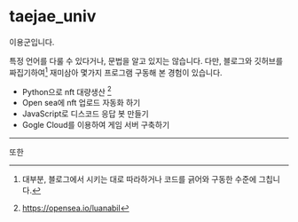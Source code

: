 # taejae_univ
이용군입니다.

특정 언어를 다룰 수 있다거나, 문법을 알고 있지는 않습니다.
다만, 블로그와 깃허브를 짜집기하여[^1] 재미삼아 몇가지 프로그램 구동해 본 경험이 있습니다.

- Python으로 nft 대량생산 [^2]
- Open sea에 nft 업로드 자동화 하기 
- JavaScript로 디스코드 응답 봇 만들기
- Gogle Cloud를 이용하여 게임 서버 구축하기
----
또한


[^1]: 대부분, 블로그에서 시키는 대로 따라하거나 코드를 긁어와 구동한 수준에 그칩니다. 
[^2]: https://opensea.io/luanabil

